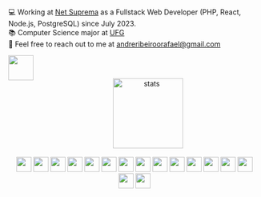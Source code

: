 💻 Working at <a href="https://netsupre.com.br/" target="_blank">Net Suprema</a> as a Fullstack Web Developer (PHP, React, Node.js, PostgreSQL) since July 2023.
<br>
📚 Computer Science major at <a href="https://www.ufg.br/" target="_blank">UFG</a>
<br>
📧 Feel free to reach out to me at andreribeiroorafael@gmail.com

<a href="https://www.linkedin.com/in/iamandreribeiro/" target="blank"><img align="left" src="https://github.com/mishmanners/MishManners/blob/master/socials/transparent-Linkedin-logo-icon.png" alt="" height="50" /></a>
<br>
##
<div align="center">
  <img height="140em" align="center" alt="stats" src="https://github-readme-stats.vercel.app/api/top-langs/?username=iamandreribeiro&show_icons=true&layout=compact&theme=dracula" height="400" />
  <br>
  <br>
  <img src="https://img.shields.io/badge/html5-282A36?style=for-the-badge&logo=html5&logoColor=78D9F9" height="30"/>
  <img src="https://img.shields.io/badge/css3-282A36?style=for-the-badge&logo=css3&logoColor=78D9F9" height="30"/>
  <img src="https://img.shields.io/badge/javascript-282A36?style=for-the-badge&logo=javascript&logoColor=78D9F9" height="30"/>
  <img src="https://img.shields.io/badge/jquery-282A36?style=for-the-badge&logo=jquery&logoColor=78D9F9" height="30"/>
  <img src="https://img.shields.io/badge/react-282A36?style=for-the-badge&logo=react&logoColor=78D9F9" height="30"/>
  <img src="https://img.shields.io/badge/node.js-282A36?style=for-the-badge&logo=node.js&logoColor=78D9F9" height="30"/>
  <img src="https://img.shields.io/badge/TypeScript-282A36?style=for-the-badge&logo=typescript&logoColor=78D9F9" height="30"/>
  <img src="https://img.shields.io/badge/php-282A36?style=for-the-badge&logo=php&logoColor=78D9F9" height="30"/>
  <img src="https://img.shields.io/badge/python-282A36?style=for-the-badge&logo=python&logoColor=78D9F9" height="30"/>
  <img src="https://img.shields.io/badge/jest-282A36?style=for-the-badge&logo=jest&logoColor=78D9F9" height="30"/>
  <img src="https://img.shields.io/badge/postgres-282A36?style=for-the-badge&logo=postgresql&logoColor=78D9F9" height="30"/>
  <img src="https://img.shields.io/badge/MongoDB-282A36?style=for-the-badge&logo=mongodb&logoColor=78D9F9" height="30"/>
  <img src="https://img.shields.io/badge/Prisma-282A36?style=for-the-badge&logo=prisma&logoColor=78D9F9" height="30"/>
  <img src="https://img.shields.io/badge/Figma-282A36?style=for-the-badge&logo=figma&logoColor=78D9F9" height="30"/>
  <img src="https://img.shields.io/badge/Notion-282A36?style=for-the-badge&logo=notion&logoColor=78D9F9" height="30"/>
  <img src="https://img.shields.io/badge/Trello-282A36?style=for-the-badge&logo=trello&logoColor=78D9F9" height="30"/>
</div>
